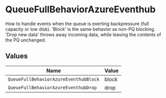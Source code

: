# QueueFullBehaviorAzureEventhub

How to handle events when the queue is exerting backpressure (full capacity or low disk). 'Block' is the same behavior as non-PQ blocking. 'Drop new data' throws away incoming data, while leaving the contents of the PQ unchanged.


## Values

| Name                                  | Value                                 |
| ------------------------------------- | ------------------------------------- |
| `QueueFullBehaviorAzureEventhubBlock` | block                                 |
| `QueueFullBehaviorAzureEventhubDrop`  | drop                                  |